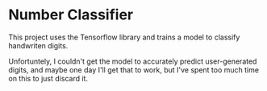 # Number Classifier

This project uses the Tensorflow library and trains a model to classify handwriten digits.

Unfortuntely, I couldn't get the model to accurately predict user-generated digits, and maybe one day I'll get that to work, but I've spent too much time on this to just discard it.
